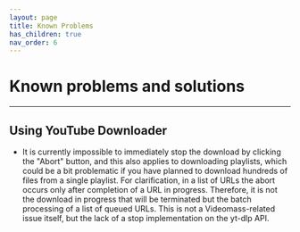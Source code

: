```yaml
---
layout: page
title: Known Problems
has_children: true
nav_order: 6
---
```


# Known problems and solutions
-------------------------------------------

## Using YouTube Downloader

- It is currently impossible to immediately stop the download by clicking the 
"Abort" button, and this also applies to downloading playlists, which could be a 
bit problematic if you have planned to download hundreds of files from a single 
playlist. 
For clarification, in a list of URLs the abort occurs only after completion of a 
URL in progress. Therefore, it is not the download in progress that will be terminated but the batch processing of a list of queued URLs. 
This is not a Videomass-related issue itself, but the lack of a stop implementation 
on the yt-dlp API.  

